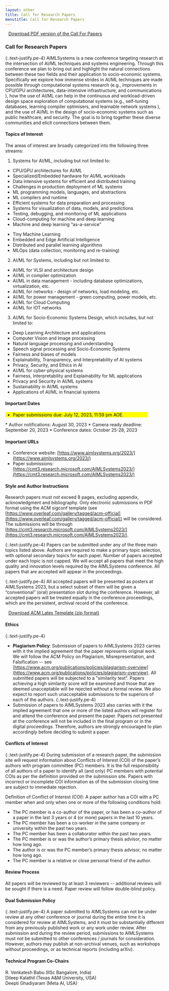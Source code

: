 ```yaml
---
layout: other
title: Call for Research Papers
menutitle: Call for Research Papers
---
```


  <!-- <div class="title">Important Dates</div> -->

  
<!--<div class=" container bd-callout bd-callout-info text-attention" style="width:100%; background-color: lightgrey; font-size: 20px">
  
  <div class="blink-text"><marquee behavior="scroll" direction="left">Important Announcement: Given multiple requests for a deadline extension, we have decided to extend the paper submission deadline for AIMLSystems 2022 to July 12, 2022, 11:59 pm AOE. Please note that this is a firm deadline.</marquee></div>
</div>--> 

<div class="callout callout-primary me-4">
<a href="{{ site.baseurl }}/docs/{{ site.cfp_pdf }}?{{ site.time | date: "%s" }}" download="AIMLSystems - Call for Papers.pdf"><i class="bi bi-download" style="margin-right: 10px;"></i>  Download PDF version of the Call For Papers</a>
</div>

### Call for Research Papers

{:.text-justify.pe-4}
AIMLSystems is a new conference targeting research at the intersection of AI/ML 
techniques and systems engineering. Through this conference we plan to bring out and highlight 
the natural connections between these two fields and their application to socio-economic systems. 
Specifically we explore how immense strides in AI/ML techniques are made possible through 
computational systems research (e.g., improvements in CPU/GPU architectures, data-intensive infrastructure, and 
communications ), how the use of AI/ML can help in the continuous and workload-driven design space exploration 
of computational systems (e.g., self-tuning databases, learning compiler optimisers, and learnable 
network systems ), and the use of AI/ML in the design of socio-economic systems such as public healthcare, and security. 
The goal is to bring together these diverse communities and elicit connections between them.

#### Topics of Interest

The areas of interest are broadly categorized into the following three streams: 

1. Systems for AI/ML, including but not limited to:  
  * CPU/GPU architectures for AI/ML
  * Specialized/Embedded hardware for AI/ML workloads
  * Data intensive systems for efficient and distributed training
  * Challenges in production deployment of ML systems
  * ML programming models, languages, and abstractions
  * ML compilers and runtime 
  * Efficient systems for data preparation and processing
  * Systems for visualization of data, models, and predictions
  * Testing, debugging, and monitoring of ML applications
  * Cloud-computing for machine and deep learning
  * Machine and deep learning “as-a-service”
  <!-- * Efficient model training, optimization and inference  -->
  <!-- * Hardware efficient ML methods -->
  <!-- * Resource-constrained ML -->
  * Tiny Machine Learning
  * Embedded and Edge Artificial Intelligence
  * Distributed and parallel learning algorithms
  * MLOps (data collection, monitoring and re-training)

2. AI/ML for Systems, including but not limited to: 
  * AI/ML for VLSI and architecture design
  * AI/ML in compiler optimization 
  * AI/ML in data management - including database optimizations, virtualization, etc.
  * AI/ML for networks - design of networks, load modeling, etc.
  * AI/ML for power management - green computing, power models, etc.
  * AI/ML for Cloud Computing
  * AI/ML for IOT networks

3. AI/ML for Socio-Economic Systems Design, which includes, but not limited to: 
  * Deep Learning Architecture and applications
  * Computer Vision and Image processing
  * Natural language processing and understanding
  * Speech signal processing and Socio-Economic Systems
  * Fairness and biases of models
  * Explainability, Transparency, and Interpretability of AI systems 
  * Privacy, Security, and Ethics in AI
  * AI/ML for cyber-physical systems 
  * Fairness, Interpretability and Explainability for ML applications 
  * Privacy and Security in AI/ML systems 
  * Sustainability in AI/ML systems
  * Applications of AI/ML in financial systems

<!--[&nbsp;](#imp_date){:#imp_date}-->
#### Important Dates

<!-- * Paper submissions due: July 12, 2023 -->
<div class="text-attention" style="background-color: yellow; width: 450px">
<ul><li>Paper submissions due: July 12, 2023, 11:59 pm AOE.</li></ul></div>
<!-- * ~~Submission deadline: July 5, 2022~~
* ~~Submission deadline: July 12, 2022, 11:59 pm AOE.  (Firm Deadline)~~ -->
* Author notifications:  August 30, 2023
<!-- * ~~Author notifications:  September 5, 2022~~ -->
* Camera ready deadline: September 20, 2023
<!-- * Camera ready deadline: ~~September 19, 2022~~ **<span style="background-color: #FFFF00">September 23, 2022, 11:59 PM AOE. [Extended Deadline]</span>** -->
* Conference dates: October 25-28, 2023

#### Important URLs

* Conference website: [https://www.aimlsystems.org/2023/](https://www.aimlsystems.org/2023/) 
* Paper submissions: [https://cmt3.research.microsoft.com/AIMLSystems2023/](https://cmt3.research.microsoft.com/AIMLSystems2023/)


#### Style and Author Instructions
Research papers must not exceed 8 pages, excluding appendix, acknowledgment and bibliography. Only electronic submissions in PDF format using the ACM sigconf template (see 
[https://www.overleaf.com/gallery/tagged/acm-official](https://www.overleaf.com/gallery/tagged/acm-official)) will be considered. The submissions will be through 
[https://cmt3.research.microsoft.com/AIMLSystems2023/](https://cmt3.research.microsoft.com/AIMLSystems2023/).

{:.text-justify.pe-4}
Papers can be submitted under any of the three main topics listed above. Authors are required to make a primary topic selection, with optional secondary topics for each paper. Number of papers accepted under each topic is not capped. We will accept all papers that meet the high quality and innovation levels required by the AIMLSystems conference. All papers that are accepted will appear in the proceedings. 

{:.text-justify.pe-4}
All accepted papers will be presented as posters at AIMLSystems 2023, but a select subset of them will be given a “conventional” (oral) presentation slot during the conference. However, all accepted papers will be treated equally in the conference proceedings, which are the persistent, archival record of the conference.



<div class="callout callout-primary me-4">
<a href="{{ site.baseurl }}/docs/{{ site.acm_latex }}?{{ site.time | date: "%s" }}" download="ACM_Latex_Template.zip"><i class="bi bi-download" style="margin-right: 10px;"></i> Download ACM Latex Template (zip format)</a>
</div>

#### Ethics
{:.text-justify.pe-4}
* **Plagiarism Policy**: Submission of papers to AIMLSystems 2023 carries with it the implied agreement that the paper represents original work. We will follow the ACM Policy on Plagiarism, Misrepresentation, and Falsification -- see [https://www.acm.org/publications/policies/plagiarism-overview](https://www.acm.org/publications/policies/plagiarism-overview). All submitted papers will be subjected to a "similarity test". Papers achieving a high similarity score will be examined and those that are deemed unacceptable will be rejected without a formal review. We also expect to report such unacceptable submissions to the superiors of each of the authors.
{:.text-justify.pe-4}
* Submission of papers to AIMLSystems 2023 also carries with it the implied agreement that one or more of the listed authors will register for and attend the conference and present the paper. Papers not presented at the conference will not be included in the final program or in the digital proceedings. Therefore, authors are strongly encouraged to plan accordingly before deciding to submit a paper.

#### Conflicts of Interest
{:.text-justify.pe-4}
During submission of a research paper, the submission site will request information about Conflicts of Interest (COI) of the paper’s authors with program committee (PC) members. It is the full responsibility of all authors of a paper to identify all (and only) PC members with potential COIs as per the definition provided on the submission site. Papers with incorrect or incomplete COI information as of the submission closing time are subject to immediate rejection.

Definition of Conflict of Interest (COI): A paper author has a COI with a PC member when and only when one or more of the following conditions hold:

* The PC member is a co-author of the paper, or has been a co-author of a paper in the last 3 years or 4 (or more) papers in the last 10 years.
* The PC member has been a co-worker in the same company or university within the past two years.
* The PC member has been a collaborator within the past two years.
* The PC member is or was the author’s primary thesis advisor, no matter how long ago.
* The author is or was the PC member’s primary thesis advisor, no matter how long ago.
* The PC member is a relative or close personal friend of the author.


#### Review Process
All papers will be reviewed by at least 3 reviewers -- additional reviews will be sought if there is a need. Paper review will follow double-blind policy.

#### Dual Submission Policy
{:.text-justify.pe-4}
A paper submitted to AIMLSystems can not be under review at any other conference or journal during the entire time it is considered for review at AIMLSystems, and it must be substantially different from any previously published work or any work under review. After submission and during the review period, submissions to AIMLSystems must not be submitted to other conferences / journals for consideration. However, authors may publish at non-archival venues, such as workshops without proceedings, or as technical reports (including arXiv).




#### Technical Program Co-Chairs
R. Venkatesh Babu (IISc Bangalore, India) \
Dileep Kalathil (Texas A&M University, USA) \
Deepti Ghadiyaram (Meta AI, USA)



